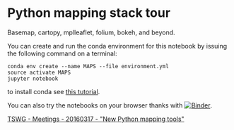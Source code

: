 # Python mapping stack tour

Basemap, cartopy, mplleaflet, folium, bokeh, and beyond.

You can create and run the conda environment for this notebook by issuing the following command on a terminal:

```shell
conda env create --name MAPS --file environment.yml
source activate MAPS
jupyter notebook
```

to install conda see [this tutorial](http://ioos.github.io/notebooks_demos/other_resources).

You can also try the notebooks on your browser thanks with [![Binder](https://mybinder.org/badge.svg)](https://mybinder.org/v2/gh/ocefpaf/python_mapping_stack_tour/master).


[TSWG - Meetings - 20160317 - "New Python mapping tools"](https://my.usgs.gov/confluence/pages/viewpage.action?pageId=542482194)
